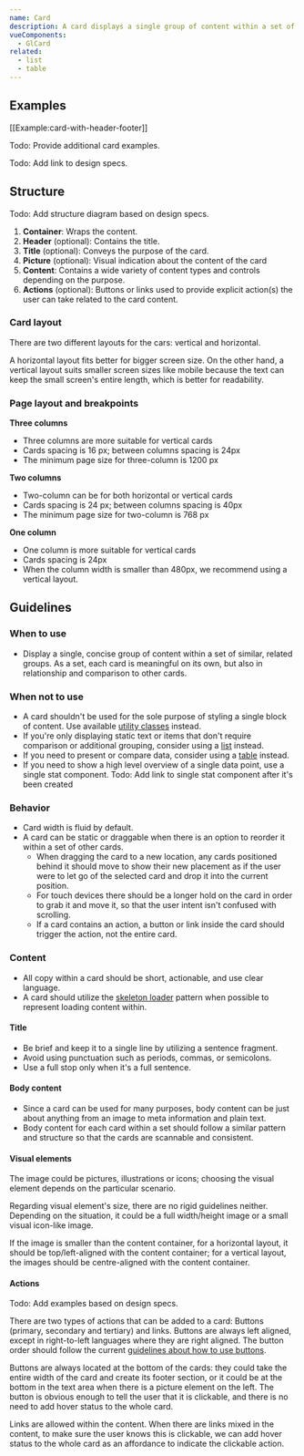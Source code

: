 ```yaml
---
name: Card
description: A card displays a single group of content within a set of similar groups.
vueComponents:
  - GlCard
related:
  - list
  - table
---
```


## Examples

[[Example:card-with-header-footer]]

Todo: Provide additional card examples.

Todo: Add link to design specs.

## Structure


Todo: Add structure diagram based on design specs.

1. **Container**: Wraps the content.
1. **Header** (optional): Contains the title.
1. **Title** (optional): Conveys the purpose of the card.
1. **Picture** (optional): Visual indication about the content of the card
1. **Content**: Contains a wide variety of content types and controls depending on the purpose.
1. **Actions** (optional): Buttons or links used to provide explicit action(s) the user can take related to the card content.

### Card layout


There are two different layouts for the cars: vertical and horizontal.

A horizontal layout fits better for bigger screen size. On the other hand, a vertical layout suits smaller screen sizes like mobile because the text can keep the small screen's entire length, which is better for readability.

### Page layout and breakpoints


**Three columns**

- Three columns are more suitable for vertical cards
- Cards spacing is 16 px; between columns spacing is 24px
- The minimum page size for three-column is 1200 px

**Two columns**

- Two-column can be for both horizontal or vertical cards
- Cards spacing is 24 px; between columns spacing is 40px
- The minimum page size for two-column is 768 px

**One column**

- One column is more suitable for vertical cards
- Cards spacing is 24px
- When the column width is smaller than 480px, we recommend using a vertical layout.

## Guidelines

### When to use

- Display a single, concise group of content within a set of similar, related groups. As a set, each card is meaningful on its own, but also in relationship and comparison to other cards.

### When not to use

- A card shouldn't be used for the sole purpose of styling a single block of content. Use available [utility classes](https://unpkg.com/browse/@gitlab/ui/src/scss/utilities.scss) instead.
- If you're only displaying static text or items that don't require comparison or additional grouping, consider using a [list](/components/list) instead.
- If you need to present or compare data, consider using a [table](/components/table) instead.
- If you need to show a high level overview of a single data point, use a single stat component. Todo: Add link to single stat component after it's been created

### Behavior

- Card width is fluid by default.
- A card can be static or draggable when there is an option to reorder it within a set of other cards.
  - When dragging the card to a new location, any cards positioned behind it should move to show their new placement as if the user were to let go of the selected card and drop it into the current position.
  - For touch devices there should be a longer hold on the card in order to grab it and move it, so that the user intent isn't confused with scrolling.
  - If a card contains an action, a button or link inside the card should trigger the action, not the entire card.

### Content

- All copy within a card should be short, actionable, and use clear language.
- A card should utilize the [skeleton loader](/components/skeleton-loader/) pattern when possible to represent loading content within.

#### Title

- Be brief and keep it to a single line by utilizing a sentence fragment.
- Avoid using punctuation such as periods, commas, or semicolons.
- Use a full stop only when it's a full sentence.

#### Body content

- Since a card can be used for many purposes, body content can be just about anything from an image to meta information and plain text.
- Body content for each card within a set should follow a similar pattern and structure so that the cards are scannable and consistent.

#### Visual elements


The image could be pictures, illustrations or icons; choosing the visual element depends on the particular scenario.

Regarding visual element's size, there are no rigid guidelines neither. Depending on the situation, it could be a full width/height image or a small visual icon-like image.

If the image is smaller than the content container, for a horizontal layout, it should be top/left-aligned with the content container; for a vertical layout, the images should be centre-aligned with the content container.


#### Actions

Todo: Add examples based on design specs.

There are two types of actions that can be added to a card: Buttons (primary, secondary and tertiary) and links. Buttons are always left aligned, except in right-to-left languages where they are right aligned. The button order should follow the current [guidelines about how to use buttons](https://design.gitlab.com/components/button).

Buttons are always located at the bottom of the cards: they could take the entire width of the card and create its footer section, or it could be at the bottom in the text area when there is a picture element on the left. The button is obvious enough to tell the user that it is clickable, and there is no need to add hover status to the whole card.

Links are allowed within the content. When there are links mixed in the content, to make sure the user knows this is clickable, we can add hover status to the whole card as an affordance to indicate the clickable action.
